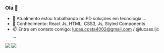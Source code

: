 ### Olá 👋

- 🔭 Atualmento estou trabalhando no PD soluções em tecnologia ...
- 🌱 Conhecimento: React Js, HTML, CSS3, Js, Styled Components
- 📫 Entre em contato comigo: lucas.costa4002@gmail.com / @lucass.ljc ...

<p align="left">
  <a href="https://www.instagram.com/lucass.ljc/" target="_blank" alt="Instagram">
  <img src="https://img.shields.io/badge/-Instagram-DF0174?style=for-the-badge&logo=instagram&logoColor=white&link=https://www.instagram.com/iuricode/"/></a>
  
  <a href="https://www.linkedin.com/in/lucas-costa-bbbb9a1b4/" target="_blank" alt="Linkedin">
  <img src="https://img.shields.io/badge/-Linkedin-0e76a8?style=for-the-badge&logo=Linkedin&logoColor=white&link=https://www.linkedin.com/in/iuricode" /></a>

  <!--<a href="https://www.facebook.com/exudojazz/" alt="Facebook">
  <img src="https://img.shields.io/badge/-Facebook-3b5998?style=for-the-badge&logo=facebook&logoColor=white&link=https://www.facebook.com/exudojazz/"/></a>-->
</p>  
